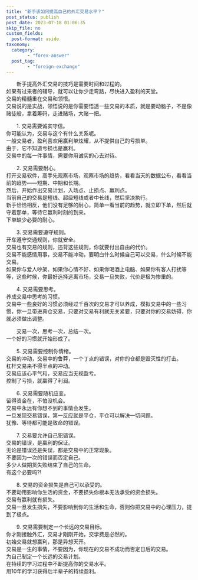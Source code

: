 ```yaml
---
title: "新手该如何提高自己的外汇交易水平？"
post_status: publish
post_date: 2023-07-18 01:06:35
skip_file: no
custom_fields: 
  post-format: aside
taxonomy:
  category:
        - "forex-answer"
  post_tag:
        - "foreign-exchange"
---
```


　　新手提高外汇交易的技巧是需要时间和过程的。  
如果有过来者的辅导，就可以让你少走弯路，尽快进入盈利的天堂。  
交易的精髓重在交易和领悟。  
交易说的是实战，领悟说的是你需要悟透一些交易的本质，就是要动脑子，不是像赌徒般，拿着筹码，走进赌场，大赌一把。

　　1. 交易需要诚实守信。  
你可能认为，交易与这个有什么关系呢。  
一般交易者，盈利喜欢用赢利单炫耀，从不提供自己的亏损单。  
由于，它不知道亏损也是赢利。  
交易中的每一件事情，需要你用诚实的心去对待。

　　2. 交易需要耐心。  
打开交易软件，高手先观察市场，观察市场的趋势，看看当天的数据公布，看看当前的趋势——短期、中期和长期。  
然后，开始作出交易计划，入场点、止损点、赢利点。  
当前自己的交易是短线、超级短线或者中长线，然后坚决执行。  
新手恰恰相反，他们没有足够的耐心，简单一看当前的趋势，就立即下单，然后就守着那单，等待它赢利时刻的到来。  
下单缺少必要的耐心。

　　3. 交易需要遵守规则。  
开车遵守交通规则，你就安全。  
交易也有交易的规则，违背这些规则，你就要付出自由的代价。  
交易不能感情用事，交易不能冲动，要明白什么时候自己可以交易，什么时候不能交易。  
如果你与爱人吵架、如果你心情不好、如果你喝酒上电脑、如果你有客人打扰等等，这些时候，你最好选择远离市场，交易一旦失败，代价是极为惨重的。

　　4. 交易需要思考。  
养成交易中思考的习惯。  
交易中一些良好的习惯必须经过千百次的交易才可以养成，模拟交易中的一些习惯，你一旦带进真仓交易，只要对交易有利就无关紧要，只要对你的交易妨碍，你就必须做出调整。

　　交易一次，思考一次，总结一次。  
一个好的习惯就开始形成了。

　　5. 交易需要控制你情绪。  
交易的冲动，交易中的鲁莽，一个丁点的错误，对你的仓都是毁灭性的打击。  
杠杆交易来不得半点的冲动。  
交易应该心平气和，交易应当无视盈亏。  
控制了亏损，就赢得了利润。

　　6. 交易需要随机应变。  
留得资金在，不怕没机会。  
交易中永远有你想不到的事情会发生。  
一旦发现交易错误，第一反应就是平仓，平仓可以解决一切问题。  
犹豫、等待都可能是致命的错误。

　　7. 交易要允许自己犯错误。  
交易的错误，是赢利的保证。  
无论是错误还是失误，都是交易中的正常现象。  
不要因为一次的错误而否定自己。  
多少人做期货失败结束了自己的生命。  
有这个必要吗?!

　　8. 交易的资金损失是自己可以承受的。  
不要动用影响你生活的资金，不要损失你根本无法承受的资金损失。  
交易有赢利就有损失。  
交易一旦发生损失，不要影响到你的生活和生命，否则你把交易中的心理压力，提到了极点。

　　9. 交易需要制定一个长远的交易目标。  
你才刚接触外汇，交易才刚刚开始，交学费是必然的。  
初始交易就想赢利，那是异想天开。  
交易是一生的事情，不要因为，你现在的交易不成功而否定日后的交易。  
为自己制定一个长远的交易计划。  
在持续的学习过程中不断提高你的交易水平。  
用10年的学习获得后半辈子的持续盈利。
